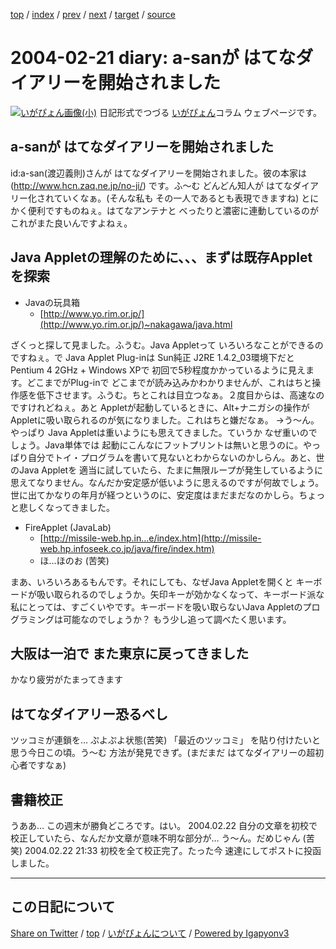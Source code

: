 [top](../index.html) 
 / [index](index.html) 
 / [prev](ig040220.html) 
 / [next](ig040222.html) 
 / [target](https://igapyon.github.io/diary/2004/ig040221.html) 
 / [source](https://github.com/igapyon/diary/blob/gh-pages/2004/ig040221.src.md) 

2004-02-21 diary: a-sanが はてなダイアリーを開始されました
=====================================================================================================
[![いがぴょん画像(小)](https://igapyon.github.io/diary/images/iga200306s.jpg "いがぴょん")](https://igapyon.github.io/diary/memo/memoigapyon.html) 日記形式でつづる [いがぴょん](https://igapyon.github.io/diary/memo/memoigapyon.html)コラム ウェブページです。

## a-sanが はてなダイアリーを開始されました

id:a-san(渡辺義則)さんが はてなダイアリーを開始されました。彼の本家は (http://www.hcn.zaq.ne.jp/no-ji/) です。ふ～む どんどん知人が はてなダイアリー化されていくなぁ。(そんな私も その一人であるとも表現できますね) とにかく便利ですものねぇ。はてなアンテナと べったりと濃密に連動しているのが これがまた良いんですよねぇ。


## Java Appletの理解のために、、、まずは既存Appletを探索


* Javaの玩具箱
  * [http://www.yo.rim.or.jp/](http://www.yo.rim.or.jp/)~nakagawa/java.html

ざくっと探して見ました。ふうむ。Java Appletって いろいろなことができるのですねぇ。で Java Applet Plug-inは Sun純正 J2RE 1.4.2_03環境下だと Pentium 4 2GHz + Windows XPで 初回で5秒程度かかっているように見えます。どこまでがPlug-inで どこまでが読み込みかわかりませんが、これはちと操作感を低下させます。ふうむ。ちとこれは目立つなぁ。２度目からは、高速なのですけれどねぇ。あと Appletが起動しているときに、Alt+ナニガシの操作がAppletに吸い取られるのが気になりました。これはちと嫌だなぁ。
→う～ん。やっぱり Java Appletは重いようにも思えてきました。ていうか なぜ重いのでしょう。Java単体では 起動にこんなにフットプリントは無いと思うのに。やっぱり自分でトイ・プログラムを書いて見ないとわからないのかしらん。あと、世のJava Appletを 適当に試していたら、たまに無限ループが発生しているように思えてなりません。なんだか安定感が低いように思えるのですが何故でしょう。世に出てかなりの年月が経つというのに、安定度はまだまだなのかしら。ちょっと悲しくなってきました。


* FireApplet (JavaLab)
  * [http://missile-web.hp.in...e/index.htm](http://missile-web.hp.infoseek.co.jp/java/fire/index.htm)
  * ほ…ほのお (苦笑)

まあ、いろいろあるもんです。それにしても、なぜJava Appletを開くと キーボードが吸い取られるのでしょうか。矢印キーが効かなくなって、キーボード派な私にとっては、すごくいやです。キーボードを吸い取らないJava Appletのプログラミングは可能なのでしょうか？ もう少し追って調べたく思います。




## 大阪は一泊で また東京に戻ってきました

かなり疲労がたまってきます


## はてなダイアリー恐るべし

ツッコミが連鎖を… ぷよぷよ状態(苦笑)
「最近のツッコミ」 を貼り付けたいと思う今日この頃。う～む 方法が発見できず。(まだまだ はてなダイアリーの超初心者ですなぁ)


## 書籍校正

うああ… この週末が勝負どころです。はい。
2004.02.22 自分の文章を初校で校正していたら、なんだか文章が意味不明な部分が… う～ん。だめじゃん (苦笑)
2004.02.22 21:33 初校を全て校正完了。たった今 速達にしてポストに投函しました。


----------------------------------------------------------------------------------------------------

## この日記について

[Share on Twitter](https://twitter.com/intent/tweet?hashtags=igapyon%2Cdiary%2C%E3%81%84%E3%81%8C%E3%81%B4%E3%82%87%E3%82%93&text=a-san%E3%81%8C+%E3%81%AF%E3%81%A6%E3%81%AA%E3%83%80%E3%82%A4%E3%82%A2%E3%83%AA%E3%83%BC%E3%82%92%E9%96%8B%E5%A7%8B%E3%81%95%E3%82%8C%E3%81%BE%E3%81%97%E3%81%9F&url=https%3A%2F%2Figapyon.github.io%2Fdiary%2F2004%2Fig040221.html) / [top](../index.html) / [いがぴょんについて](https://igapyon.github.io/diary/memo/memoigapyon.html) / [Powered by Igapyonv3](https://github.com/igapyon/igapyonv3)
